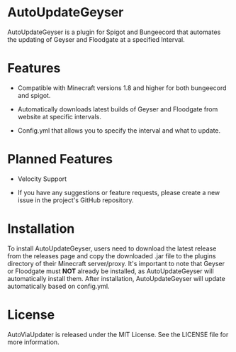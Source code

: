 # AutoUpdateGeyser
AutoUpdateGeyser is a plugin for Spigot and Bungeecord that automates the updating of Geyser and Floodgate at a specified Interval.

# Features
- Compatible with Minecraft versions 1.8 and higher for both bungeecord and spigot.

- Automatically downloads latest builds of Geyser and Floodgate from website at specific intervals.

- Config.yml that allows you to specify the interval and what to update.

# Planned Features
- Velocity Support 

- If you have any suggestions or feature requests, please create a new issue in the project's GitHub repository.

# Installation
To install AutoUpdateGeyser, users need to download the latest release from the releases page and copy the downloaded .jar file to the plugins directory of their Minecraft server/proxy. It's important to note that Geyser or Floodgate must **NOT** already be installed, as AutoUpdateGeyser will automatically install them. After installation, AutoUpdateGeyser will update automatically based on config.yml.

# License
AutoViaUpdater is released under the MIT License. See the LICENSE file for more information.
